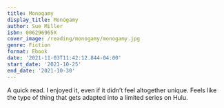 ```yaml
---
title: Monogamy
display_title: Monogamy
author: Sue Miller
isbn: 006296965X
cover_image: /reading/monogamy/monogamy.jpg
genre: Fiction
format: Ebook
date: '2021-11-03T11:42:12.844-04:00'
start_date: '2021-10-25'
end_date: '2021-10-30'
---
```


A quick read. I enjoyed it, even if it didn’t feel altogether unique. Feels like the type of thing that gets adapted into a limited series on Hulu.